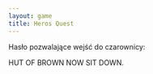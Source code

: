 ```yaml
---
layout: game
title: Heros Quest
---
```


Hasło pozwalające wejść do czarownicy:

HUT OF BROWN NOW SIT DOWN.

